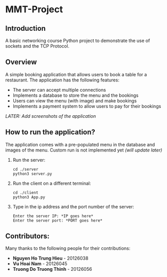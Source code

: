 # MMT-Project

## Introduction

A basic networking course Python project to demonstrate the use of sockets and the TCP Protocol.

## Overview

A simple booking application that allows users to book a table for a restaurant. The application has the following features:
- The server can accept multiple connections
- Implements a database to store the menu and the bookings
- Users can view the menu (with image) and make bookings
- Implements a payment system to allow users to pay for their bookings

*LATER: Add screenshots of the application*

## How to run the application?

The application comes with a pre-populated menu in the database and images of the menu. Custom run is not implemented yet *(will update later)*

1. Run the server:

    ```
    cd ./server
    python3 server.py
    ```
2. Run the client on a different terminal:

    ```
    cd ./client
    python3 App.py
    ```
3. Type in the ip address and the port number of the server:

    ```
    Enter the server IP: *IP goes here*
    Enter the server port: *PORT goes here*
    ```

## Contributors:

Many thanks to the following people for their contributions:

- **Nguyen Ho Trung Hieu** - 20126038
- **Vu Hoai Nam** - 20126045
- **Truong Do Truong Thinh** - 20126056